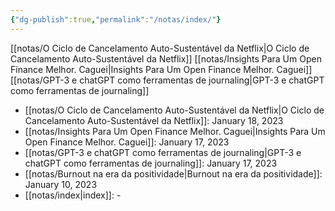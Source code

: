 ```yaml
---
{"dg-publish":true,"permalink":"/notas/index/"}
---
```



[[notas/O Ciclo de Cancelamento Auto-Sustentável da Netflix\|O Ciclo de Cancelamento Auto-Sustentável da Netflix]]
[[notas/Insights Para Um Open Finance Melhor. Caguei\|Insights Para Um Open Finance Melhor. Caguei]]
[[notas/GPT-3 e chatGPT como ferramentas de journaling\|GPT-3 e chatGPT como ferramentas de journaling]]


- [[notas/O Ciclo de Cancelamento Auto-Sustentável da Netflix\|O Ciclo de Cancelamento Auto-Sustentável da Netflix]]: January 18, 2023
- [[notas/Insights Para Um Open Finance Melhor. Caguei\|Insights Para Um Open Finance Melhor. Caguei]]: January 17, 2023
- [[notas/GPT-3 e chatGPT como ferramentas de journaling\|GPT-3 e chatGPT como ferramentas de journaling]]: January 17, 2023
- [[notas/Burnout na era da positividade\|Burnout na era da positividade]]: January 10, 2023
- [[notas/index\|index]]: \-

